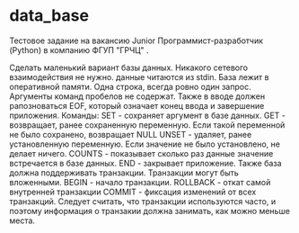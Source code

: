 # data_base
Тестовое задание на вакансию Junior Программист-разработчик (Python) в компанию ФГУП "ГРЧЦ" .


Сделать маленький вариант базы данных. Никакого сетевого
взаимодействия не нужно. данные читаются из stdin.
База лежит в оперативной памяти. Одна строка, всегда ровно один запрос. Аргументы
команд пробелов не содержат. Также в вводе должен рапозноваться EOF,
который означает конец ввода и завершение приложения.
Команды:
SET - сохраняет аргумент в базе данных.
GET - возвращает, ранее сохраненную переменную. Если такой переменной
не было сохранено, возвращает NULL
UNSET - удаляет, ранее установленную переменную. Если значение не было
установлено, не делает ничего.
COUNTS - показывает сколько раз данные значение встречается в базе данных.
END - закрывает приложение.
Также база должна поддерживать транзакции.
Транзакции могут быть
вложенными.
BEGIN - начало транзакции.
ROLLBACK - откат самой внутренней транзакции
COMMIT - фиксация изменений от всех транзакций.
Следует считать, что транзакции используются часто, и поэтому
информация о транзакии должна занимать, как можно меньше места.
